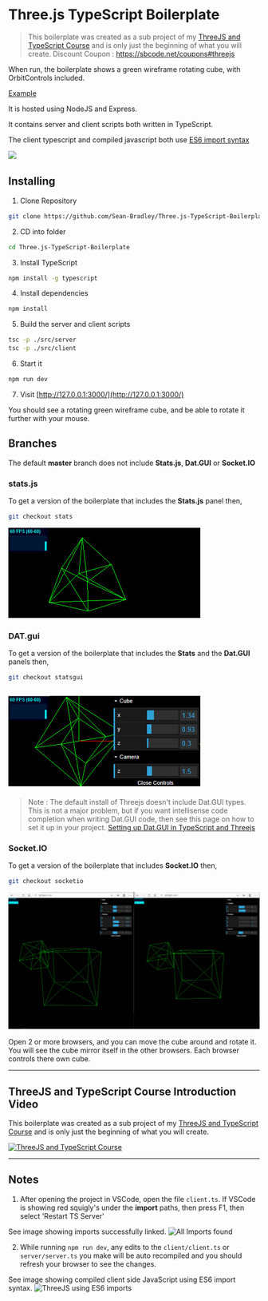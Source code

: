 # Three.js TypeScript Boilerplate

> This boilerplate was created as a sub project of my [ThreeJS and TypeScript Course](https://www.udemy.com/course/threejs-tutorials/?referralCode=4C7E1DE91C3E42F69D0F) and is only just the beginning of what you will create.
  Discount Coupon : https://sbcode.net/coupons#threejs

When run, the boilerplate shows a green wireframe rotating cube, with OrbitControls included. 

[Example](https://sbcode.net/threejs/threejs-typescript-boilerplate/)

It is hosted using NodeJS and Express.

It contains server and client scripts both written in TypeScript.

The client typescript and compiled javascript both use [ES6 import syntax](https://developer.mozilla.org/en-US/docs/Web/JavaScript/Reference/Statements/import)


![](screengrab1.jpg)

## Installing

1. Clone Repository

```bash
git clone https://github.com/Sean-Bradley/Three.js-TypeScript-Boilerplate.git
```

2. CD into folder
```bash
cd Three.js-TypeScript-Boilerplate
```

3. Install TypeScript

```bash
npm install -g typescript
```

4. Install dependencies
```bash
npm install
```

5. Build the server and client scripts
```bash
tsc -p ./src/server
tsc -p ./src/client
```

6. Start it
```bash
npm run dev
```

7. Visit
[http://127.0.0.1:3000/](http://127.0.0.1:3000/)

You should see a rotating green wireframe cube, and be able to rotate it further with your mouse.

## Branches

The default **master** branch does not include **Stats.js**, **Dat.GUI** or **Socket.IO**

### stats.js

To get a version of the boilerplate that includes the **Stats.js** panel then,
```bash
git checkout stats
```
![With Stats.js](with-stats.jpg)

### DAT.gui
To get a version of the boilerplate that includes the **Stats** and the **Dat.GUI** panels then,
```bash
git checkout statsgui
```
![With Stats.js and Dat.GUI](with-stats-gui.jpg)
---

> Note : The default install of Threejs doesn't include Dat.GUI types. This is not a major problem, but if you want intellisense code completion when writing Dat.GUI code, then see this page on how to set it up in your project. [Setting up Dat.GUI in TypeScript and Threejs](https://sbcode.net/threejs/dat-gui/)

### Socket.IO

To get a version of the boilerplate that includes **Socket.IO** then,
```bash
git checkout socketio
```

![With SocektIO](with-socketio.jpg)

Open 2 or more browsers, and you can move the cube around and rotate it. You will see the cube mirror itself in the other browsers. Each browser controls there own cube.

---

## ThreeJS and TypeScript Course Introduction Video

This boilerplate was created as a sub project of my [ThreeJS and TypeScript Course](https://www.udemy.com/course/threejs-tutorials/?referralCode=4C7E1DE91C3E42F69D0F) and is only just the beginning of what you will create.

[![ThreeJS and TypeScript Course](threejs-course-image.png)](https://youtu.be/BcF3yuVqfwo)

---

## Notes

1. After opening the project in VSCode, open the file `client.ts`. If VSCode is showing red squigly's under the **import** paths, then press F1, then select 'Restart TS Server'

See image showing imports successfully linked.
![All Imports found](screengrab2.jpg)

2. While running `npm run dev`, any edits to the `client/client.ts` or `server/server.ts` you make will be auto recompiled and you should refresh your browser to see the changes.

See image showing compiled client side JavaScript using ES6 import syntax.
![ThreeJS using ES6 imports](screengrab3.jpg)


